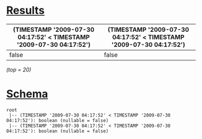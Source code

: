 # [Results](#tab/results)

|(TIMESTAMP '2009-07-30 04:17:52' < TIMESTAMP '2009-07-30 04:17:52')|(TIMESTAMP '2009-07-30 04:17:52' < TIMESTAMP '2009-07-30 04:17:52')|
|-------------------------------------------------------------------|-------------------------------------------------------------------|
|false                                                              |false                                                              |

_(top = 20)_

# [Schema](#tab/schema)

```shell
root
 |-- (TIMESTAMP '2009-07-30 04:17:52' < TIMESTAMP '2009-07-30 04:17:52'): boolean (nullable = false)
 |-- (TIMESTAMP '2009-07-30 04:17:52' < TIMESTAMP '2009-07-30 04:17:52'): boolean (nullable = false)

```
